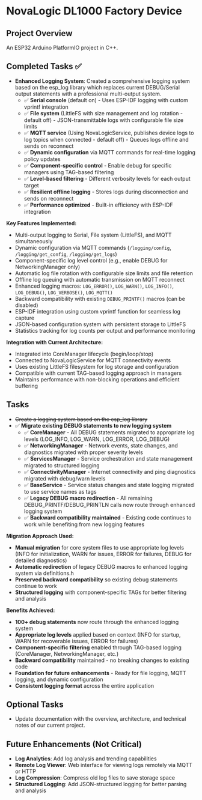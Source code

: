 # NovaLogic DL1000 Factory Device

## Project Overview
An ESP32 Arduino PlatformIO project in C++.

## Completed Tasks ✅
- **Enhanced Logging System**: Created a comprehensive logging system based on the esp_log library which replaces current DEBUG/Serial output statements with a professional multi-output system.
    - ✅ **Serial console** (default on) - Uses ESP-IDF logging with custom vprintf integration
    - ✅ **File system** (LittleFS with size management and log rotation - default off) - JSON-transmittable logs with configurable file size limits
    - ✅ **MQTT service** (Using NovaLogicService, publishes device logs to log topics when connected - default off) - Queues logs offline and sends on reconnect
    - ✅ **Dynamic configuration** via MQTT commands for real-time logging policy updates
    - ✅ **Component-specific control** - Enable debug for specific managers using TAG-based filtering
    - ✅ **Level-based filtering** - Different verbosity levels for each output target
    - ✅ **Resilient offline logging** - Stores logs during disconnection and sends on reconnect
    - ✅ **Performance optimized** - Built-in efficiency with ESP-IDF integration

**Key Features Implemented:**
- Multi-output logging to Serial, File system (LittleFS), and MQTT simultaneously
- Dynamic configuration via MQTT commands (`/logging/config`, `/logging/get_config`, `/logging/get_logs`) 
- Component-specific log level control (e.g., enable DEBUG for NetworkingManager only)
- Automatic log file rotation with configurable size limits and file retention
- Offline log queuing with automatic transmission on MQTT reconnect
- Enhanced logging macros: `LOG_ERROR()`, `LOG_WARN()`, `LOG_INFO()`, `LOG_DEBUG()`, `LOG_VERBOSE()`, `LOG_MQTT()`
- Backward compatibility with existing `DEBUG_PRINTF()` macros (can be disabled)
- ESP-IDF integration using custom vprintf function for seamless log capture
- JSON-based configuration system with persistent storage to LittleFS
- Statistics tracking for log counts per output and performance monitoring

**Integration with Current Architecture:**
- Integrated into CoreManager lifecycle (begin/loop/stop)
- Connected to NovaLogicService for MQTT connectivity events  
- Uses existing LittleFS filesystem for log storage and configuration
- Compatible with current TAG-based logging approach in managers
- Maintains performance with non-blocking operations and efficient buffering

## Tasks
- ~~Create a logging system based on the esp_log library~~
- ✅ **Migrate existing DEBUG statements to new logging system** 
    - ✅ **CoreManager** - All DEBUG statements migrated to appropriate log levels (LOG_INFO, LOG_WARN, LOG_ERROR, LOG_DEBUG)
    - ✅ **NetworkingManager** - Network events, state changes, and diagnostics migrated with proper severity levels
    - ✅ **ServicesManager** - Service orchestration and state management migrated to structured logging
    - ✅ **ConnectivityManager** - Internet connectivity and ping diagnostics migrated with debug/warn levels
    - ✅ **BaseService** - Service status changes and state logging migrated to use service names as tags
    - ✅ **Legacy DEBUG macro redirection** - All remaining DEBUG_PRINTF/DEBUG_PRINTLN calls now route through enhanced logging system
    - ✅ **Backward compatibility maintained** - Existing code continues to work while benefiting from new logging features
    
**Migration Approach Used:**
- **Manual migration** for core system files to use appropriate log levels (INFO for initialization, WARN for issues, ERROR for failures, DEBUG for detailed diagnostics)
- **Automatic redirection** of legacy DEBUG macros to enhanced logging system via definitions.h
- **Preserved backward compatibility** so existing debug statements continue to work
- **Structured logging** with component-specific TAGs for better filtering and analysis

**Benefits Achieved:**
- **100+ debug statements** now route through the enhanced logging system
- **Appropriate log levels** applied based on context (INFO for startup, WARN for recoverable issues, ERROR for failures)
- **Component-specific filtering** enabled through TAG-based logging (CoreManager, NetworkingManager, etc.)
- **Backward compatibility** maintained - no breaking changes to existing code
- **Foundation for future enhancements** - Ready for file logging, MQTT logging, and dynamic configuration
- **Consistent logging format** across the entire application

## Optional Tasks
- Update documentation with the overview, architecture, and technical notes of our current project.

## Future Enhancements (Not Critical)
- **Log Analytics**: Add log analysis and trending capabilities
- **Remote Log Viewer**: Web interface for viewing logs remotely via MQTT or HTTP
- **Log Compression**: Compress old log files to save storage space
- **Structured Logging**: Add JSON-structured logging for better parsing and analysis
